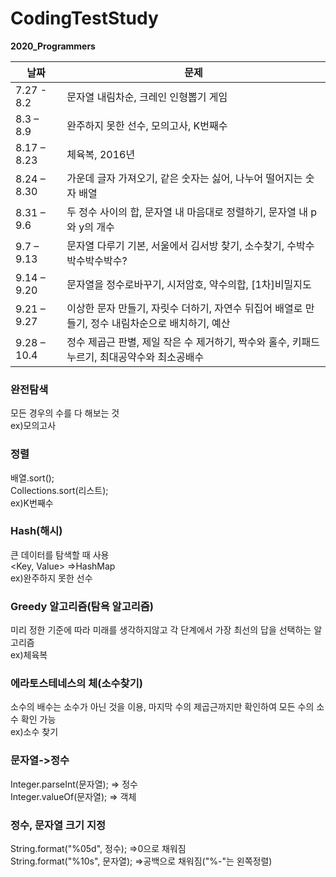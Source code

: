# CodingTestStudy

**2020_Programmers**

|날짜|문제|
|---------|---------------|
|7.27 - 8.2 | 문자열 내림차순, 크레인 인형뽑기 게임|
|8.3 – 8.9 | 완주하지 못한 선수, 모의고사, K번째수|
|8.17 – 8.23 | 체육복, 2016년|
|8.24 – 8.30 | 가운데 글자 가져오기, 같은 숫자는 싫어, 나누어 떨어지는 숫자 배열|
|8.31 – 9.6 | 두 정수 사이의 합, 문자열 내 마음대로 정렬하기, 문자열 내 p와 y의 개수|
|9.7 – 9.13 | 문자열 다루기 기본, 서울에서 김서방 찾기, 소수찾기, 수박수박수박수박수?|
|9.14 – 9.20 | 문자열을 정수로바꾸기, 시저암호, 약수의합, [1차]비밀지도|
|9.21 – 9.27 | 이상한 문자 만들기, 자릿수 더하기, 자연수 뒤집어 배열로 만들기, 정수 내림차순으로 배치하기, 예산|
|9.28 – 10.4 | 정수 제곱근 판별, 제일 작은 수 제거하기, 짝수와 홀수, 키패드 누르기, 최대공약수와 최소공배수|

### 완전탐색
모든 경우의 수를 다 해보는 것  
ex)모의고사
### 정렬
배열.sort();  
Collections.sort(리스트);  
ex)K번째수
### Hash(해시)
큰 데이터를 탐색할 때 사용  
<Key, Value> =>HashMap  
ex)완주하지 못한 선수
### Greedy 알고리즘(탐욕 알고리즘)
미리 정한 기준에 따라 미래를 생각하지않고 각 단계에서 가장 최선의 답을 선택하는 알고리즘  
ex)체육복
### 에라토스테네스의 체(소수찾기)
소수의 배수는 소수가 아닌 것을 이용, 마지막 수의 제곱근까지만 확인하여 모든 수의 소수 확인 가능  
ex)소수 찾기
### 문자열->정수
Integer.parseInt(문자열); => 정수  
Integer.valueOf(문자열); => 객체  
### 정수, 문자열 크기 지정
String.format("%05d", 정수); =>0으로 채워짐  
String.format("%10s", 문자열); =>공백으로 채워짐("%-"는 왼쪽정렬)  